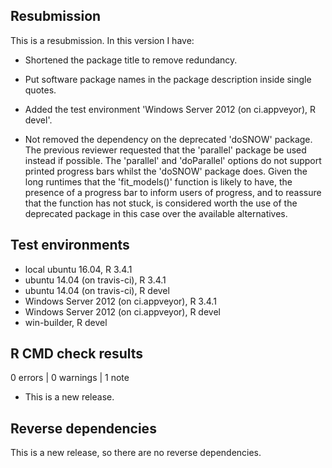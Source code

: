 ## Resubmission
This is a resubmission. In this version I have:

* Shortened the package title to remove redundancy.

* Put software package names in the package description inside single quotes.

* Added the test environment 'Windows Server 2012 (on ci.appveyor), R devel'.

* Not removed the dependency on the deprecated 'doSNOW' package. The previous reviewer requested that the 'parallel' package be used instead if possible. The 'parallel' and 'doParallel' options do not support printed progress bars whilst the 'doSNOW' package does. Given the long runtimes that the 'fit_models()' function is likely to have, the presence of a progress bar to inform users of progress, and to reassure that the function has not stuck, is considered worth the use of the deprecated package in this case over the available alternatives.

## Test environments
* local ubuntu 16.04, R 3.4.1
* ubuntu 14.04 (on travis-ci), R 3.4.1
* ubuntu 14.04 (on travis-ci), R devel
* Windows Server 2012 (on ci.appveyor), R 3.4.1
* Windows Server 2012 (on ci.appveyor), R devel
* win-builder, R devel

## R CMD check results

0 errors | 0 warnings | 1 note

* This is a new release.

## Reverse dependencies

This is a new release, so there are no reverse dependencies.
